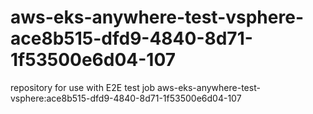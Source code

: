 # aws-eks-anywhere-test-vsphere-ace8b515-dfd9-4840-8d71-1f53500e6d04-107
repository for use with E2E test job aws-eks-anywhere-test-vsphere:ace8b515-dfd9-4840-8d71-1f53500e6d04-107
